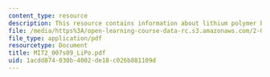 ```yaml
---
content_type: resource
description: This resource contains information about lithium polymer batteries.
file: /media/https%3A/open-learning-course-data-rc.s3.amazonaws.com/2-007-design-and-manufacturing-i-spring-2009/1acdd874030b4002de18c026b881109d_MIT2_007s09_LiPo.pdf
file_type: application/pdf
resourcetype: Document
title: MIT2_007s09_LiPo.pdf
uid: 1acdd874-030b-4002-de18-c026b881109d
---
```

